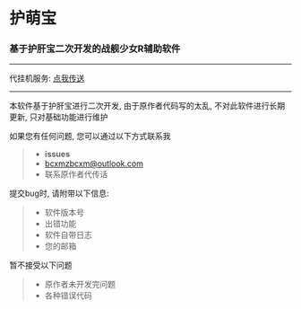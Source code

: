 # 护萌宝
### 基于护肝宝二次开发的战舰少女R辅助软件

---

<!-- 手机版地址: [点我传送](http://pe.protector.moe) -->

代挂机服务: [点我传送](http://cloud.protector.moe)

---

本软件基于护肝宝进行二次开发, 由于原作者代码写的太乱, 不对此软件进行长期更新, 只对基础功能进行维护


如果您有任何问题, 您可以通过以下方式联系我
 >* **issues**
 >* bcxmzbcxm@outlook.com
 >* 联系原作者代传话

提交bug时, 请附带以下信息:
>* 软件版本号
>* 出错功能
>* 软件自带日志
>* 您的邮箱


暂不接受以下问题
>* 原作者未开发完问题
>* 各种错误代码
